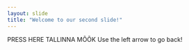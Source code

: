 ```yaml
---
layout: slide
title: "Welcome to our second slide!"
---
```

PRESS HERE
TALLINNA MÕÕK
Use the left arrow to go back!
